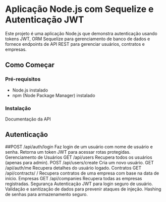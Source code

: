 # Aplicação Node.js com Sequelize e Autenticação JWT

Este projeto é uma aplicação Node.js que demonstra autenticação usando tokens JWT, ORM Sequelize para gerenciamento de banco de dados e fornece endpoints de API REST para gerenciar usuários, contratos e empresas.

## Como Começar

### Pré-requisitos

- Node.js instalado
- npm (Node Package Manager) instalado

### Instalação

Documentação da API
## Autenticação
##POST /api/auth/login
Faz login de um usuário com nome de usuário e senha.
Retorna um token JWT para acessar rotas protegidas.
Gerenciamento de Usuários
GET /api/users
Recupera todos os usuários (apenas para admin).
POST /api/users/create
Cria um novo usuário.
GET /api/auth/me
Recupera detalhes do usuário logado.
Contratos
GET /api/contracts/
/
Recupera contratos de uma empresa com base na data de início.
Empresas
GET /api/companies
Recupera todas as empresas registradas.
Segurança
Autenticação JWT para login seguro de usuário.
Validação e sanitização de dados para prevenir ataques de injeção.
Hashing de senhas para armazenamento seguro.
